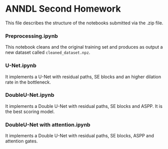 # ANNDL Second Homework
This file describes the structure of the notebooks submitted via the .zip file.

###  Preprocessing.ipynb
This notebook cleans and the original training set and produces as output a new dataset called `cleaned_dataset.npz`.
### U-Net.ipynb
It implements a U-Net with residual paths, SE blocks and an higher dilation rate in the bottleneck.
### DoubleU-Net.ipynb
It implements a Double U-Net with residual paths, SE blocks and ASPP. It is the best scoring model.
### DoubleU-Net with attention.ipynb
It implements a Double U-Net with residual paths, SE blocks, ASPP and attention gates.
